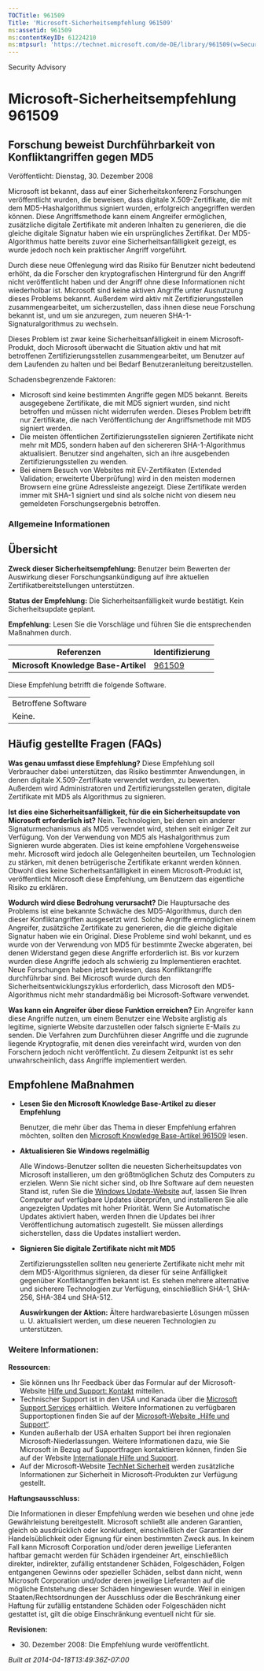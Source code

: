 ```yaml
---
TOCTitle: 961509
Title: 'Microsoft-Sicherheitsempfehlung 961509'
ms:assetid: 961509
ms:contentKeyID: 61224210
ms:mtpsurl: 'https://technet.microsoft.com/de-DE/library/961509(v=Security.10)'
---
```


Security Advisory

Microsoft-Sicherheitsempfehlung 961509
======================================

Forschung beweist Durchführbarkeit von Konfliktangriffen gegen MD5
------------------------------------------------------------------

Veröffentlicht: Dienstag, 30. Dezember 2008

Microsoft ist bekannt, dass auf einer Sicherheitskonferenz Forschungen veröffentlicht wurden, die beweisen, dass digitale X.509-Zertifikate, die mit dem MD5-Hashalgorithmus signiert wurden, erfolgreich angegriffen werden können. Diese Angriffsmethode kann einem Angreifer ermöglichen, zusätzliche digitale Zertifikate mit anderen Inhalten zu generieren, die die gleiche digitale Signatur haben wie ein ursprüngliches Zertifikat. Der MD5-Algorithmus hatte bereits zuvor eine Sicherheitsanfälligkeit gezeigt, es wurde jedoch noch kein praktischer Angriff vorgeführt.

Durch diese neue Offenlegung wird das Risiko für Benutzer nicht bedeutend erhöht, da die Forscher den kryptografischen Hintergrund für den Angriff nicht veröffentlicht haben und der Angriff ohne diese Informationen nicht wiederholbar ist. Microsoft sind keine aktiven Angriffe unter Ausnutzung dieses Problems bekannt. Außerdem wird aktiv mit Zertifizierungsstellen zusammengearbeitet, um sicherzustellen, dass ihnen diese neue Forschung bekannt ist, und um sie anzuregen, zum neueren SHA-1-Signaturalgorithmus zu wechseln.

Dieses Problem ist zwar keine Sicherheitsanfälligkeit in einem Microsoft-Produkt, doch Microsoft überwacht die Situation aktiv und hat mit betroffenen Zertifizierungsstellen zusammengearbeitet, um Benutzer auf dem Laufenden zu halten und bei Bedarf Benutzeranleitung bereitzustellen.

Schadensbegrenzende Faktoren:

-   Microsoft sind keine bestimmten Angriffe gegen MD5 bekannt. Bereits ausgegebene Zertifikate, die mit MD5 signiert wurden, sind nicht betroffen und müssen nicht widerrufen werden. Dieses Problem betrifft nur Zertifikate, die nach Veröffentlichung der Angriffsmethode mit MD5 signiert werden.
-   Die meisten öffentlichen Zertifizierungsstellen signieren Zertifikate nicht mehr mit MD5, sondern haben auf den sichereren SHA-1-Algorithmus aktualisiert. Benutzer sind angehalten, sich an ihre ausgebenden Zertifizierungsstellen zu wenden.
-   Bei einem Besuch von Websites mit EV-Zertifikaten (Extended Validation; erweiterte Überprüfung) wird in den meisten modernen Browsern eine grüne Adressleiste angezeigt. Diese Zertifikate werden immer mit SHA-1 signiert und sind als solche nicht von diesem neu gemeldeten Forschungsergebnis betroffen.

### Allgemeine Informationen

Übersicht
---------

<span></span>
**Zweck dieser Sicherheitsempfehlung:** Benutzer beim Bewerten der Auswirkung dieser Forschungsankündigung auf ihre aktuellen Zertifikatbereitstellungen unterstützen.

**Status der Empfehlung:** Die Sicherheitsanfälligkeit wurde bestätigt. Kein Sicherheitsupdate geplant.

**Empfehlung:** Lesen Sie die Vorschläge und führen Sie die entsprechenden Maßnahmen durch.

| Referenzen                           | Identifizierung                                  |
|--------------------------------------|--------------------------------------------------|
| **Microsoft Knowledge Base-Artikel** | [961509](http://support.microsoft.com/kb/961509) |

Diese Empfehlung betrifft die folgende Software.

|                     |
|---------------------|
| Betroffene Software |
| Keine.              |

Häufig gestellte Fragen (FAQs)
------------------------------

<span></span>
**Was genau umfasst diese Empfehlung?**
Diese Empfehlung soll Verbraucher dabei unterstützen, das Risiko bestimmter Anwendungen, in denen digitale X.509-Zertifikate verwendet werden, zu bewerten. Außerdem wird Administratoren und Zertifizierungsstellen geraten, digitale Zertifikate mit MD5 als Algorithmus zu signieren.

**Ist dies eine Sicherheitsanfälligkeit, für die ein Sicherheitsupdate von Microsoft erforderlich ist?**
Nein. Technologien, bei denen ein anderer Signaturmechanismus als MD5 verwendet wird, stehen seit einiger Zeit zur Verfügung. Von der Verwendung von MD5 als Hashalgorithmus zum Signieren wurde abgeraten. Dies ist keine empfohlene Vorgehensweise mehr. Microsoft wird jedoch alle Gelegenheiten beurteilen, um Technologien zu stärken, mit denen betrügerische Zertifikate erkannt werden können. Obwohl dies keine Sicherheitsanfälligkeit in einem Microsoft-Produkt ist, veröffentlicht Microsoft diese Empfehlung, um Benutzern das eigentliche Risiko zu erklären.

**Wodurch wird diese Bedrohung verursacht?**
Die Hauptursache des Problems ist eine bekannte Schwäche des MD5-Algorithmus, durch den dieser Konfliktangriffen ausgesetzt wird. Solche Angriffe ermöglichen einem Angreifer, zusätzliche Zertifikate zu generieren, die die gleiche digitale Signatur haben wie ein Original. Diese Probleme sind wohl bekannt, und es wurde von der Verwendung von MD5 für bestimmte Zwecke abgeraten, bei denen Widerstand gegen diese Angriffe erforderlich ist. Bis vor kurzem wurden diese Angriffe jedoch als schwierig zu Implementieren erachtet. Neue Forschungen haben jetzt bewiesen, dass Konfliktangriffe durchführbar sind. Bei Microsoft wurde durch den Sicherheitsentwicklungszyklus erforderlich, dass Microsoft den MD5-Algorithmus nicht mehr standardmäßig bei Microsoft-Software verwendet.

**Was kann ein Angreifer über diese Funktion erreichen?**
Ein Angreifer kann diese Angriffe nutzen, um einem Benutzer eine Website arglistig als legitime, signierte Website darzustellen oder falsch signierte E-Mails zu senden. Die Verfahren zum Durchführen dieser Angriffe und die zugrunde liegende Kryptografie, mit denen dies vereinfacht wird, wurden von den Forschern jedoch nicht veröffentlicht. Zu diesem Zeitpunkt ist es sehr unwahrscheinlich, dass Angriffe implementiert werden.

Empfohlene Maßnahmen
--------------------

<span></span>
-   **Lesen Sie den Microsoft Knowledge Base-Artikel zu dieser Empfehlung**

    Benutzer, die mehr über das Thema in dieser Empfehlung erfahren möchten, sollten den [Microsoft Knowledge Base-Artikel 961509](http://support.microsoft.com/kb/961509) lesen.

-   **Aktualisieren Sie Windows regelmäßig**

    Alle Windows-Benutzer sollten die neuesten Sicherheitsupdates von Microsoft installieren, um den größtmöglichen Schutz des Computers zu erzielen. Wenn Sie nicht sicher sind, ob Ihre Software auf dem neuesten Stand ist, rufen Sie die [Windows Update-Website](http://windowsupdate.microsoft.com/) auf, lassen Sie Ihren Computer auf verfügbare Updates überprüfen, und installieren Sie alle angezeigten Updates mit hoher Priorität. Wenn Sie Automatische Updates aktiviert haben, werden Ihnen die Updates bei ihrer Veröffentlichung automatisch zugestellt. Sie müssen allerdings sicherstellen, dass die Updates installiert werden.

-   **Signieren Sie digitale Zertifikate nicht mit MD5**

    Zertifizierungsstellen sollten neu generierte Zertifikate nicht mehr mit dem MD5-Algorithmus signieren, da dieser für seine Anfälligkeit gegenüber Konfliktangriffen bekannt ist. Es stehen mehrere alternative und sicherere Technologien zur Verfügung, einschließlich SHA-1, SHA-256, SHA-384 und SHA-512.

    **Auswirkungen der Aktion:** Ältere hardwarebasierte Lösungen müssen u. U. aktualisiert werden, um diese neueren Technologien zu unterstützen.

### Weitere Informationen:

**Ressourcen:**

-   Sie können uns Ihr Feedback über das Formular auf der Microsoft-Website [Hilfe und Support: Kontakt](https://support.microsoft.com/common/survey.aspx?scid=sw;en;1257&amp;showpage=1&amp;ws=technet&amp;sd=tech) mitteilen.
-   Technischer Support ist in den USA und Kanada über die [Microsoft Support Services](http://go.microsoft.com/fwlink/?linkid=21131) erhältlich. Weitere Informationen zu verfügbaren Supportoptionen finden Sie auf der [Microsoft-Website „Hilfe und Support“](http://support.microsoft.com/).
-   Kunden außerhalb der USA erhalten Support bei ihren regionalen Microsoft-Niederlassungen. Weitere Informationen dazu, wie Sie Microsoft in Bezug auf Supportfragen kontaktieren können, finden Sie auf der Website [Internationale Hilfe und Support](http://go.microsoft.com/fwlink/?linkid=21155).
-   Auf der Microsoft-Website [TechNet Sicherheit](http://www.microsoft.com/germany/technet/sicherheit/default.mspx) werden zusätzliche Informationen zur Sicherheit in Microsoft-Produkten zur Verfügung gestellt.

**Haftungsausschluss:**

Die Informationen in dieser Empfehlung werden wie besehen und ohne jede Gewährleistung bereitgestellt. Microsoft schließt alle anderen Garantien, gleich ob ausdrücklich oder konkludent, einschließlich der Garantien der Handelsüblichkeit oder Eignung für einen bestimmten Zweck aus. In keinem Fall kann Microsoft Corporation und/oder deren jeweilige Lieferanten haftbar gemacht werden für Schäden irgendeiner Art, einschließlich direkter, indirekter, zufällig entstandener Schäden, Folgeschäden, Folgen entgangenen Gewinns oder spezieller Schäden, selbst dann nicht, wenn Microsoft Corporation und/oder deren jeweilige Lieferanten auf die mögliche Entstehung dieser Schäden hingewiesen wurde. Weil in einigen Staaten/Rechtsordnungen der Ausschluss oder die Beschränkung einer Haftung für zufällig entstandene Schäden oder Folgeschäden nicht gestattet ist, gilt die obige Einschränkung eventuell nicht für sie.

**Revisionen:**

-   30. Dezember 2008: Die Empfehlung wurde veröffentlicht.

*Built at 2014-04-18T13:49:36Z-07:00*
